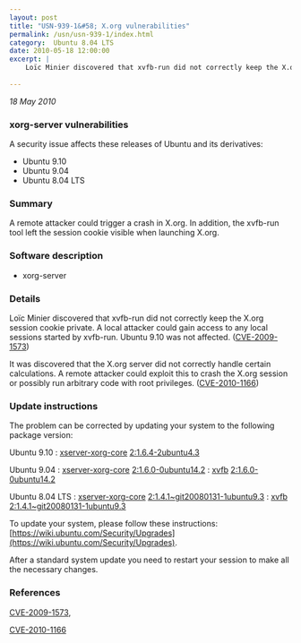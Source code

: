 ```yaml
---
layout: post
title: "USN-939-1&#58; X.org vulnerabilities"
permalink: /usn/usn-939-1/index.html
category:  Ubuntu 8.04 LTS
date: 2010-05-18 12:00:00
excerpt: |
    Loïc Minier discovered that xvfb-run did not correctly keep the X.org session cookie private.  A local attacker could gain access to any local sessions started by xvfb-run. Ubuntu 9.10 was not affected. ([CVE-2009-1573](http://people.ubuntu.com/~ubuntu-security/cve/CVE-2009-1573))
    
--- 
```

 
 

*18 May 2010*

### xorg-server vulnerabilities

A security issue affects these releases of Ubuntu and its derivatives:

* Ubuntu 9.10
* Ubuntu 9.04
* Ubuntu 8.04 LTS

### Summary

A remote attacker could trigger a crash in X.org. In addition, the xvfb-run tool left the session cookie visible when launching X.org.

### Software description

* xorg-server 

### Details

Loïc Minier discovered that xvfb-run did not correctly keep the X.org session cookie private. A local attacker could gain access to any local sessions started by xvfb-run. Ubuntu 9.10 was not affected. ([CVE-2009-1573](http://people.ubuntu.com/~ubuntu-security/cve/CVE-2009-1573))

It was discovered that the X.org server did not correctly handle certain calculations. A remote attacker could exploit this to crash the X.org session or possibly run arbitrary code with root privileges. ([CVE-2010-1166](http://people.ubuntu.com/~ubuntu-security/cve/CVE-2010-1166)) 

### Update instructions

The problem can be corrected by updating your system to the following package version:

Ubuntu 9.10
 : [xserver-xorg-core](https://launchpad.net/ubuntu/+source/xorg-server) <span> [2:1.6.4-2ubuntu4.3](https://launchpad.net/ubuntu/+source/xorg-server/2:1.6.4-2ubuntu4.3) </span> 

Ubuntu 9.04
 : [xserver-xorg-core](https://launchpad.net/ubuntu/+source/xorg-server) <span> [2:1.6.0-0ubuntu14.2](https://launchpad.net/ubuntu/+source/xorg-server/2:1.6.0-0ubuntu14.2) </span> 
 : [xvfb](https://launchpad.net/ubuntu/+source/xorg-server) <span> [2:1.6.0-0ubuntu14.2](https://launchpad.net/ubuntu/+source/xorg-server/2:1.6.0-0ubuntu14.2) </span> 

Ubuntu 8.04 LTS
 : [xserver-xorg-core](https://launchpad.net/ubuntu/+source/xorg-server) <span> [2:1.4.1~git20080131-1ubuntu9.3](https://launchpad.net/ubuntu/+source/xorg-server/2:1.4.1~git20080131-1ubuntu9.3) </span> 
 : [xvfb](https://launchpad.net/ubuntu/+source/xorg-server) <span> [2:1.4.1~git20080131-1ubuntu9.3](https://launchpad.net/ubuntu/+source/xorg-server/2:1.4.1~git20080131-1ubuntu9.3) </span> 

To update your system, please follow these instructions: [https://wiki.ubuntu.com/Security/Upgrades](https://wiki.ubuntu.com/Security/Upgrades).

After a standard system update you need to restart your session to make all the necessary changes. 

### References

 
 [CVE-2009-1573](http://people.ubuntu.com/~ubuntu-security/cve/CVE-2009-1573), 

 [CVE-2010-1166](http://people.ubuntu.com/~ubuntu-security/cve/CVE-2010-1166)
 

